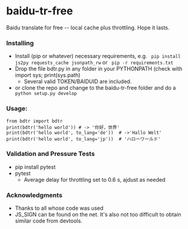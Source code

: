 # baidu-tr-free

Baidu translate for free -- local cache plus throttling. Hope it lasts.

### Installing
* Install (pip or whatever) necessary requirements, e.g. ```
pip install js2py requests_cache jsonpath_rw``` or ```
pip -r requirements.txt```
* Drop the file bdtr.py in any folder in your PYTHONPATH (check with import sys; print(sys.path)
  * Several valid TOKEN/BAIDUID are included.
* or clone the repo and change to the baidu-tr-free folder and do a ```
python setup.py develop```

### Usage:

```
from bdtr import bdtr
print(bdtr('hello world')) # -> '你好，世界'
print(bdtr('hello world', to_lang='de'))  # ->'Hallo Welt'
print(bdtr('hello world', to_lang='jp'))  # 'ハローワールド'
```

### Validation and Pressure Tests
* pip install pytest
* pytest
  * Average delay for throttling set to 0.6 s, ajdust as needed

### Acknowledgments

* Thanks to all whose code was used
* JS_SIGN can be found on the net. It's also not too difficult to obtain similar code from devtools.
